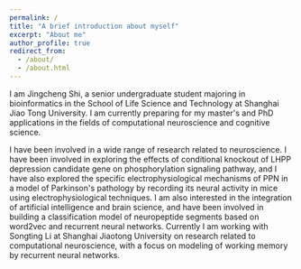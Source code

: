 ```yaml
---
permalink: /
title: "A brief introduction about myself"
excerpt: "About me"
author_profile: true
redirect_from: 
  - /about/
  - /about.html
---
```


I am Jingcheng Shi, a senior undergraduate student majoring in bioinformatics in the School of Life Science and Technology at Shanghai Jiao Tong University. I am currently preparing for my master's and PhD applications in the fields of computational neuroscience and cognitive science.

I have been involved in a wide range of research related to neuroscience. I have been involved in exploring the effects of conditional knockout of LHPP depression candidate gene on phosphorylation signaling pathway, and I have also explored the specific electrophysiological mechanisms of PPN in a model of Parkinson's pathology by recording its neural activity in mice using electrophysiological techniques. I am also interested in the integration of artificial intelligence and brain science, and have been involved in building a classification model of neuropeptide segments based on word2vec and recurrent neural networks. Currently I am working with Songting Li at Shanghai Jiaotong University on research related to computational neuroscience, with a focus on modeling of working memory by recurrent neural networks.




